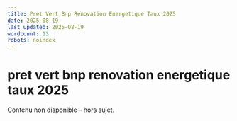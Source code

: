 ```yaml
---
title: Pret Vert Bnp Renovation Energetique Taux 2025
date: 2025-08-19
last_updated: 2025-08-19
wordcount: 13
robots: noindex
---
```


# pret vert bnp renovation energetique taux 2025

Contenu non disponible – hors sujet.